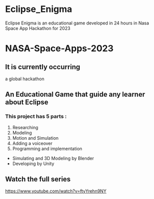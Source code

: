 # Eclipse_Enigma
Eclipse Enigma is an educational game developed in 24 hours in Nasa Space App Hackathon for 2023

# NASA-Space-Apps-2023
## It is currently occurring
a global hackathon

## An Educational Game that guide any learner about Eclipse 


### This project has 5 parts : 
1. Researching
2. Modeling 
3. Motion and Simulation
4. Adding a voiceover
5. Programming and implementation

* Simulating and 3D Modeling by Blender
* Developing by Unity

## Watch the full series
https://www.youtube.com/watch?v=ftyYrehn9NY
